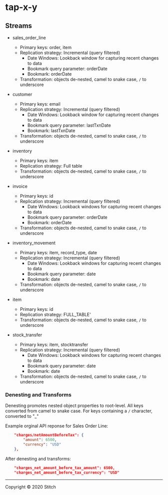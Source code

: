 # tap-x-y

## Streams

- sales_order_line
    - Primary keys: order, item
    - Replication strategy: Incremental (query filtered)
      - Date Windows: Lookback window for capturing recent changes to data
      - Bookmark query parameter: orderDate
      - Bookmark: orderDate
    - Transformation: objects de-nested, camel to snake case, `/` to underscore

- customer
    - Primary keys:  email
    - Replication strategy: Incremental (query filtered)
      - Date Windows: Lookback window for capturing recent changes to data
      - Bookmark query parameter: lastTxnDate
      - Bookmark: lastTxnDate
    - Transformation: objects de-nested, camel to snake case, `/` to underscore

- inventory
    - Primary keys: item
    - Replication strategy: Full table
    - Transformation: objects de-nested, camel to snake case, `/` to underscore

- invoice
    - Primary keys: id
    - Replication strategy: Incremental (query filtered)
      - Date Windows: Lookback windows for capturing recent changes to data
      - Bookmark query parameter: orderDate
      - Bookmark: orderDate
    - Transformation: objects de-nested, camel to snake case, `/` to underscore

- inventory_movement
    - Primary keys: item, record_type, date
    - Replication strategy: Incremental (query filtered)
      - Date Windows: Lookback windows for capturing recent changes to data
      - Bookmark query parameter: date
      - Bookmark: date
    - Transformation: objects de-nested, camel to snake case, `/` to underscore

- item
    - Primary keys: id
    - Replication strategy: FULL_TABLE'
    - Transformation: objects de-nested, camel to snake case, `/` to underscore

- stock_transfer
    - Primary keys: item, stocktransfer
    - Replication strategy: Incremental (query filtered)
      - Date Windows: Lookback windows for capturing recent changes to data
      - Bookmark query parameter: date
      - Bookmark: date
    - Transformation: objects de-nested, camel to snake case, `/` to underscore

### Denesting and Transforms

Denesting promotes nested object properties to root-level. All keys converted from camel to snake case. For keys containing a `/` character, converted to "_"

Example orginal API reponse for Sales Order Line:

```json
    "charges/netAmountBeforeTax": {
        "amount": 6500,
        "currency": "USD"
    },
```

After denesting and transforms:

```json
    "charges_net_amount_before_tax_amount": 6500,
    "charges_net_amount_before_tax_currency": "USD"
```



---

Copyright &copy; 2020 Stitch
